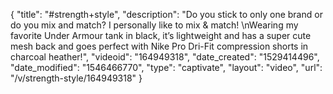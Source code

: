 {
    "title": "#strength+style",
    "description": "Do you stick to only one brand or do you mix and match? I personally like to mix & match! \nWearing my favorite Under Armour tank in black, it’s lightweight and has a super cute mesh back and goes perfect with Nike Pro Dri-Fit compression shorts in charcoal heather!",
    "videoid": "164949318",
    "date_created": "1529414496",
    "date_modified": "1546466770",
    "type": "captivate",
    "layout": "video",
    "url": "\/v\/strength-style\/164949318"
}